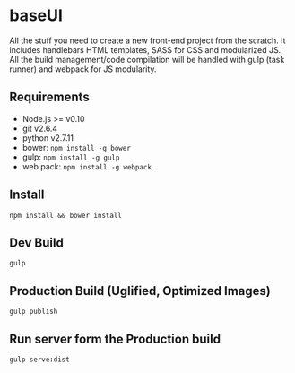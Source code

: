 baseUI
======

All the stuff you need to create a new front-end project from the scratch. It includes handlebars HTML templates, SASS for CSS and modularized JS. All the build management/code compilation will be handled with gulp (task runner) and webpack for JS modularity.

Requirements
--
 - Node.js >= v0.10
 - git v2.6.4
 - python v2.7.11
 - bower: `npm install -g bower`
 - gulp: `npm install -g gulp`
 - web pack: `npm install -g webpack`

Install
--
`npm install && bower install`

Dev Build
--
`gulp`

Production Build (Uglified, Optimized Images)
--
`gulp publish`

Run server form the Production build
--
`gulp serve:dist`
